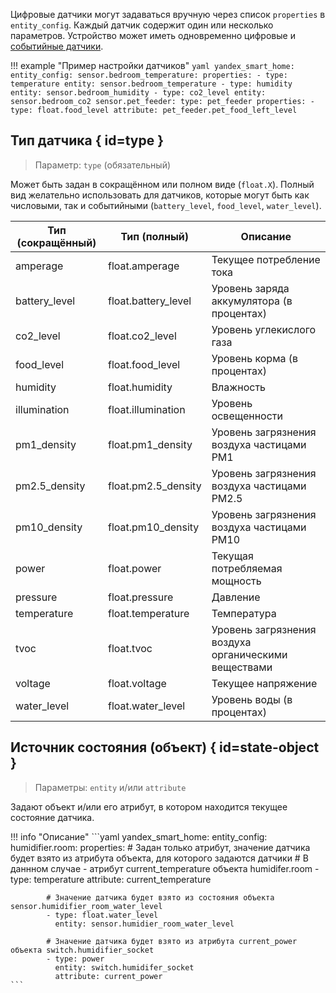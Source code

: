 Цифровые датчики могут задаваться вручную через список `properties` в `entity_config`. Каждый датчик содержит один или несколько параметров. Устройство может иметь одновременно цифровые и [событийные датчики](event.md).

!!! example "Пример настройки датчиков"
    ```yaml
    yandex_smart_home:
      entity_config:
        sensor.bedroom_temperature:
          properties:
            - type: temperature
              entity: sensor.bedroom_temperature
            - type: humidity
              entity: sensor.bedroom_humidity
            - type: co2_level
              entity: sensor.bedroom_co2
        sensor.pet_feeder:
          type: pet_feeder
          properties:
            - type: float.food_level
              attribute: pet_feeder.pet_food_left_level
    ```

## Тип датчика { id=type }
> Параметр: `type` (обязательный)

Может быть задан в сокращённом или полном виде (`float.X`). Полный вид желательно использовать для датчиков, которые могут быть как числовыми, так и событийными (`battery_level`, `food_level`, `water_level`).

| Тип (сокращённый) | Тип (полный)        | Описание                                             |
|-------------------|---------------------|------------------------------------------------------|
| amperage          | float.amperage      | Текущее потребление тока                             |
| battery_level     | float.battery_level | Уровень заряда аккумулятора (в процентах)            |
| co2_level         | float.co2_level     | Уровень углекислого газа                             |
| food_level        | float.food_level    | Уровень корма (в процентах)                          |
| humidity          | float.humidity      | Влажность                                            |
| illumination      | float.illumination  | Уровень освещенности                                 |
| pm1_density       | float.pm1_density   | Уровень загрязнения воздуха частицами PM1            |
| pm2.5_density     | float.pm2.5_density | Уровень загрязнения воздуха частицами PM2.5          |
| pm10_density      | float.pm10_density  | Уровень загрязнения воздуха частицами PM10           |
| power             | float.power         | Текущая потребляемая мощность                        |
| pressure          | float.pressure      | Давление                                             |
| temperature       | float.temperature   | Температура                                          |
| tvoc              | float.tvoc          | Уровень загрязнения воздуха органическими веществами |
| voltage           | float.voltage       | Текущее напряжение                                   |
| water_level       | float.water_level   | Уровень воды (в процентах)                           |


## Источник состояния (объект) { id=state-object }
> Параметры: `entity` и/или `attribute`

Задают объект и/или его атрибут, в котором находится текущее состояние датчика. 

!!! info "Описание"
    ```yaml
    yandex_smart_home:
      entity_config:
        humidifier.room:
          properties:
            # Задан только атрибут, значение датчика будет взято из атрибута объекта, для которого задаются датчики
            # В даннном случае - атрибут current_temperature объекта humidifer.room
            - type: temperature
              attribute: current_temperature

            # Значение датчика будет взято из состояния объекта sensor.humidifier_room_water_level
            - type: float.water_level
              entity: sensor.humidier_room_water_level

            # Значение датчика будет взято из атрибута current_power объекта switch.humidifier_socket
            - type: power
              entity: switch.humidifer_socket
              attribute: current_power
    ```
